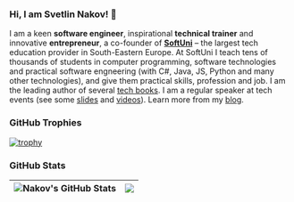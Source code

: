 ### Hi, I am Svetlin Nakov! 👋

I am a keen **software engineer**, inspirational **technical trainer** and innovative **entrepreneur**, a co-founder of **[SoftUni](https://softuni.org)** – the largest tech education provider in South-Eastern Europe. At SoftUni I teach tens of thousands of students in computer programming, software technologies and practical software engneering (with C#, Java, JS, Python and many other technologies), and give them practical skills, profession and job. I am the leading author of several [tech books](https://nakov.com/books). I am a regular speaker at tech events (see some [slides](https://slideshare.net/nakov) and [videos](https://www.youtube.com/c/CodeWithNakov)). Learn more from my [blog](https://nakov.com).

### GitHub Trophies

[![trophy](https://github-profile-trophy.vercel.app/?username=nakov&column=7)](#)

### GitHub Stats

| <img align="center" src="https://github-readme-stats.vercel.app/api?username=nakov&show_icons=true&include_all_commits=true&hide_border=true" alt="Nakov's GitHub Stats" /></a> | <img align="center" src="https://github-readme-stats.vercel.app/api/top-langs/?username=nakov&layout=compact&hide_border=true" /></a> |
| ------------- | ------------- |
